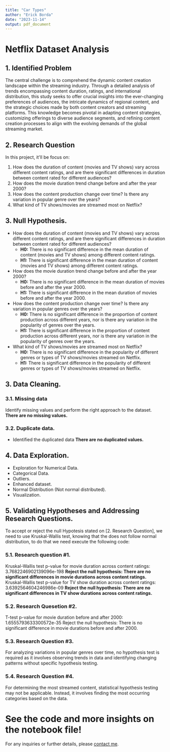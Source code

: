```yaml
---
title: "Car Types"
author: "Erick Borda"
date: "2023-11-14"
output: pdf_document
---
```


# **Netflix Dataset Analysis**

## 1. Identified Problem

The central challenge is to comprehend the dynamic content creation landscape within the streaming industry. Through a detailed analysis of trends encompassing content duration, ratings, and international distribution, this study seeks to offer crucial insights into the ever-changing preferences of audiences, the intricate dynamics of regional content, and the strategic choices made by both content creators and streaming platforms. This knowledge becomes pivotal in adapting content strategies, customizing offerings to diverse audience segments, and refining content creation processes to align with the evolving demands of the global streaming market.

## 2. Research Question

In this project, it'll be focus on:
1. How does the duration of content (movies and TV shows) vary across different content ratings, and are there significant differences in duration between content rated for different audiences?
2.	How does the movie duration trend change before and after the year 2000?
3.	How does the content production change over time? Is there any variation in popular genre over the years?
4.	What kind of TV shows/movies are streamed most on Netflix?

## **3. Null Hypothesis.**

* How does the duration of content (movies and TV shows) vary across different content ratings, and are there significant differences in duration between content rated for different audiences?
  -  **H0:**  There is no significant difference in the mean duration of content (movies and TV shows) among different content ratings.
  - **H1:** There is significant difference in the mean duration of content (movies and TV shows) among different content ratings.
* How does the movie duration trend change before and after the year 2000?
  - **H0:** There is no significant difference in the mean duration of movies before and after the year 2000.
  - **H1:** There is significant difference in the mean duration of movies before and after the year 2000.
* How does the content production change over time? Is there any variation in popular genres over the years?
  - **H0:** There is no significant difference in the proportion of content production across different years, nor is there any variation in the popularity of genres over the years.
  - **H1:** There is significant difference in the proportion of content production across different years, nor is there any variation in the popularity of genres over the years.
* What kind of TV shows/movies are streamed most on Netflix?
  - **H0:** There is no significant difference in the popularity of different genres or types of TV shows/movies streamed on Netflix.
  - **H1:** There is significant difference in the popularity of different genres or types of TV shows/movies streamed on Netflix.

## 3. Data Cleaning.
### 3.1. Missing data

Identify missing values and perform the right approach to the dataset.
**There are no missing values.**

### 3.2. Duplicate data.

* Identified the duplicated data
**There are no duplicated values.**

## 4. Data Exploration.

* Exploration for Numerical Data.
* Categorical Data.
* Outliers.
* Enhanced dataset.
* Normal Distribution (Not normal distributed).
* Visualization.

## 5. Validating Hypotheses and Addressing Research Questions.

To accept or reject the null Hypotesis stated on [2. Research Question], we need to use Kruskal-Wallis test, knowing that the does not follow normal distribution, to do that we need execute the following code:

### **5.1. Research question #1.**

Kruskal-Wallis test p-value for movie duration across content ratings: 3.7682246902139096e-198
**Reject the null hypothesis: There are no significant differences in movie durations across content ratings.**
Kruskal-Wallis test p-value for TV show duration across content ratings: 3.6392564604246986e-09
**Reject the null hypothesis: There are no significant differences in TV show durations across content ratings.**

### **5.2. Research Quesetion #2.**
T-test p-value for movie duration before and after 2000: 1.6555793633300572e-35
Reject the null hypothesis: There is no significant difference in movie durations before and after 2000.
### **5.3. Research Question #3.**
For analyzing variations in popular genres over time, no hypothesis test is required as it involves observing trends in data and identifying changing patterns without specific hypothesis testing.
### **5.4. Research Question #4.**
For determining the most streamed content, statistical hypothesis testing may not be applicable. Instead, it involves finding the most occurring categories based on the data.


# **See the code and more insights on the notebook file!**

For any inquiries or further details, please [contact me](mailto:erickborda96@.com).
